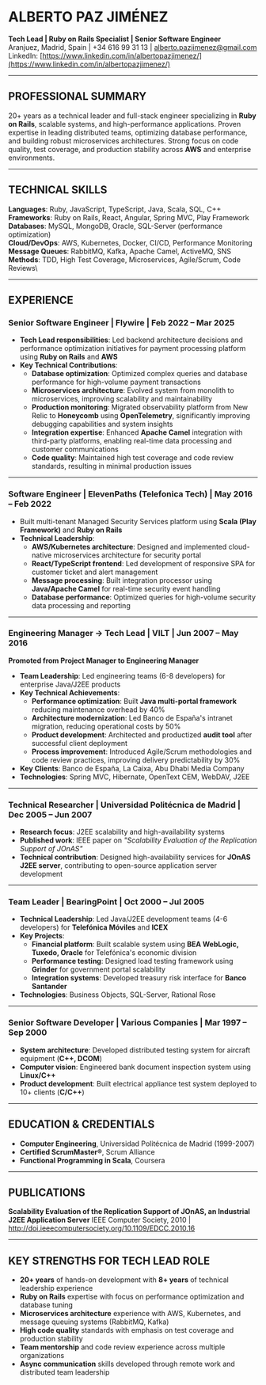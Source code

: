 # ALBERTO PAZ JIMÉNEZ

**Tech Lead | Ruby on Rails Specialist | Senior Software Engineer**\
Aranjuez, Madrid, Spain | +34 616 99 31 13 | <alberto.pazjimenez@gmail.com>\
LinkedIn: [https://www.linkedin.com/in/albertopazjimenez/](https://www.linkedin.com/in/albertopazjimenez/)

---

## PROFESSIONAL SUMMARY

20+ years as a technical leader and full-stack engineer specializing in **Ruby on Rails**, scalable systems, and high-performance applications. Proven expertise in leading distributed teams, optimizing database performance, and building robust microservices architectures. Strong focus on code quality, test coverage, and production stability across **AWS** and enterprise environments.

---

## TECHNICAL SKILLS

**Languages**: Ruby, JavaScript, TypeScript, Java, Scala, SQL, C++\
**Frameworks**: Ruby on Rails, React, Angular, Spring MVC, Play Framework\
**Databases**: MySQL, MongoDB, Oracle, SQL-Server (performance optimization)\
**Cloud/DevOps**: AWS, Kubernetes, Docker, CI/CD, Performance Monitoring\
**Message Queues**: RabbitMQ, Kafka, Apache Camel, ActiveMQ, SNS\
**Methods**: TDD, High Test Coverage, Microservices, Agile/Scrum, Code Reviews\

---

## EXPERIENCE

### **Senior Software Engineer** | Flywire | Feb 2022 – Mar 2025

* **Tech Lead responsibilities**: Led backend architecture decisions and performance optimization initiatives for payment processing platform using **Ruby on Rails** and **AWS**
* **Key Technical Contributions**:
  * **Database optimization**: Optimized complex queries and database performance for high-volume payment transactions
  * **Microservices architecture**: Evolved system from monolith to microservices, improving scalability and maintainability
  * **Production monitoring**: Migrated observability platform from New Relic to **Honeycomb** using **OpenTelemetry**, significantly improving debugging capabilities and system insights
  * **Integration expertise**: Enhanced **Apache Camel** integration with third-party platforms, enabling real-time data processing and customer communications
  * **Code quality**: Maintained high test coverage and code review standards, resulting in minimal production issues

---

### **Software Engineer** | ElevenPaths (Telefonica Tech) | May 2016 – Feb 2022

* Built multi-tenant Managed Security Services platform using **Scala (Play Framework)** and **Ruby on Rails**
* **Technical Leadership**:
  * **AWS/Kubernetes architecture**: Designed and implemented cloud-native microservices architecture for security portal
  * **React/TypeScript frontend**: Led development of responsive SPA for customer ticket and alert management
  * **Message processing**: Built integration processor using **Java/Apache Camel** for real-time security event handling
  * **Database performance**: Optimized queries for high-volume security data processing and reporting

---

### **Engineering Manager → Tech Lead** | VILT | Jun 2007 – May 2016  

**Promoted from Project Manager to Engineering Manager**

* **Team Leadership**: Led engineering teams (6-8 developers) for enterprise Java/J2EE products
* **Key Technical Achievements**:
  * **Performance optimization**: Built **Java multi-portal framework** reducing maintenance overhead by 40%
  * **Architecture modernization**: Led Banco de España's intranet migration, reducing operational costs by 50%
  * **Product development**: Architected and productized **audit tool** after successful client deployment
  * **Process improvement**: Introduced Agile/Scrum methodologies and code review practices, improving delivery predictability by 30%
* **Key Clients**: Banco de España, La Caixa, Abu Dhabi Media Company
* **Technologies**: Spring MVC, Hibernate, OpenText CEM, WebDAV, J2EE

---

### **Technical Researcher** | Universidad Politécnica de Madrid | Dec 2005 – Jun 2007

* **Research focus**: J2EE scalability and high-availability systems
* **Published work**: IEEE paper on *"Scalability Evaluation of the Replication Support of JOnAS"*
* **Technical contribution**: Designed high-availability services for **JOnAS J2EE server**, contributing to open-source application server development

---

### **Team Leader** | BearingPoint | Oct 2000 – Jul 2005

* **Technical Leadership**: Led Java/J2EE development teams (4-6 developers) for **Telefónica Móviles** and **ICEX**
* **Key Projects**:
  * **Financial platform**: Built scalable system using **BEA WebLogic, Tuxedo, Oracle** for Telefónica's economic division
  * **Performance testing**: Designed load testing framework using **Grinder** for government portal scalability
  * **Integration systems**: Developed treasury risk interface for **Banco Santander**
* **Technologies**: Business Objects, SQL-Server, Rational Rose

---

### **Senior Software Developer** | Various Companies | Mar 1997 – Sep 2000

* **System architecture**: Developed distributed testing system for aircraft equipment (**C++, DCOM**)
* **Computer vision**: Engineered bank document inspection system using **Linux/C++**
* **Product development**: Built electrical appliance test system deployed to 10+ clients (**C/C++**)

---

## EDUCATION & CREDENTIALS

* **Computer Engineering**, Universidad Politécnica de Madrid (1999-2007)
* **Certified ScrumMaster®**, Scrum Alliance
* **Functional Programming in Scala**, Coursera

---

## PUBLICATIONS

**Scalability Evaluation of the Replication Support of JOnAS, an Industrial J2EE Application Server**
  IEEE Computer Society, 2010 | http://doi.ieeecomputersociety.org/10.1109/EDCC.2010.16

---

## KEY STRENGTHS FOR TECH LEAD ROLE

* **20+ years** of hands-on development with **8+ years** of technical leadership experience
* **Ruby on Rails** expertise with focus on performance optimization and database tuning
* **Microservices architecture** experience with AWS, Kubernetes, and message queuing systems (RabbitMQ, Kafka)
* **High code quality** standards with emphasis on test coverage and production stability
* **Team mentorship** and code review experience across multiple organizations
* **Async communication** skills developed through remote work and distributed team leadership
